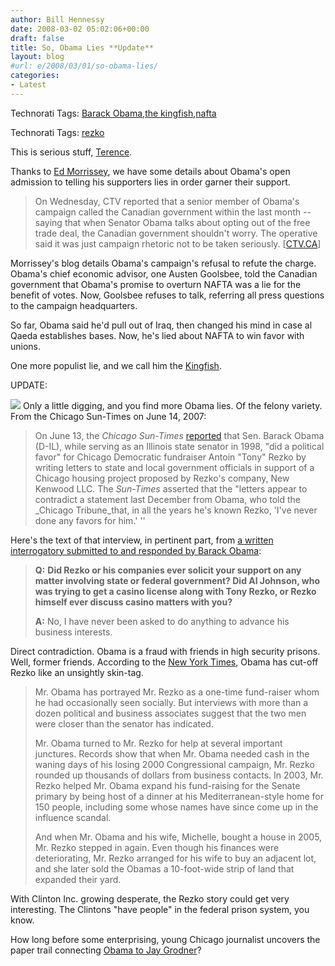 ```yaml
---
author: Bill Hennessy
date: 2008-03-02 05:02:06+00:00
draft: false
title: So, Obama Lies **Update**
layout: blog
#url: e/2008/03/01/so-obama-lies/
categories:
- Latest
---
```


 

Technorati Tags: [Barack Obama](https://technorati.com/tags/Barack%20Obama),[the kingfish](https://technorati.com/tags/the%20kingfish),[nafta](https://technorati.com/tags/nafta)

 

 

Technorati Tags: [rezko](https://technorati.com/tags/rezko)

 

 

This is serious stuff, [Terence](https://www.chiark.greenend.org.uk/~martinh/poems/housman.html#ASLlxii). 

 

Thanks to [Ed Morrissey](https://www.captainsquartersblog.com/mt/archives/017166.php), we have some details about Obama's open admission to telling his supporters lies in order garner their support.

 

>   
> 
> On Wednesday, CTV reported that a senior member of Obama's campaign called the Canadian government within the last month -- saying that when Senator Obama talks about opting out of the free trade deal, the Canadian government shouldn't worry. The operative said it was just campaign rhetoric not to be taken seriously. [[CTV.CA](https://www.ctv.ca/servlet/ArticleNews/story/CTVNews/20080228/turkey_Gates_080228/20080228?hub=TopStories)]
> 
> 

 

Morrissey's blog details Obama's campaign's refusal to refute the charge. Obama's chief economic advisor, one Austen Goolsbee, told the Canadian government that Obama's promise to overturn NAFTA was a lie for the benefit of votes. Now, Goolsbee refuses to talk, referring all press questions to the campaign headquarters.

 

So far, Obama said he'd pull out of Iraq, then changed his mind in case al Qaeda establishes bases. Now, he's lied about NAFTA to win favor with unions.

 

One more populist lie, and we call him the [Kingfish](https://en.wikipedia.org/wiki/Huey_Long). 

 

UPDATE:

 

![](https://graphics8.nytimes.com/images/2007/06/14/us/14rezko-650.jpg)
Only a little digging, and you find more Obama lies. Of the felony variety. From the Chicago Sun-Times on June 14, 2007:

 

>   
> 
> On June 13, the _Chicago Sun-Times_ [reported](https://mediamatters.org/rd?https://www.suntimes.com/news/425305,CST-NWS-obama13.article) that Sen. Barack Obama (D-IL), while serving as an Illinois state senator in 1998, "did a political favor" for Chicago Democratic fundraiser Antoin "Tony" Rezko by writing letters to state and local government officials in support of a Chicago housing project proposed by Rezko's company, New Kenwood LLC. The _Sun-Times_ asserted that the "letters appear to contradict a statement last December from Obama, who told the _Chicago Tribune_that, in all the years he's known Rezko, 'I've never done any favors for him.' ''
> 
> 

 

Here's the text of that interview, in pertinent part, from [a written interrogatory submitted to and responded by Barack Obama](https://www.suntimes.com/news/politics/124171,CST-NWS-obama05.article):

 

>   
> 
> **Q:** **Did Rezko or his companies ever solicit your support on any matter involving state or federal government? Did Al Johnson, who was trying to get a casino license along with Tony Rezko, or Rezko himself ever discuss casino matters with you?**
> 
>    
> 
> **A:** No, I have never been asked to do anything to advance his business interests.
> 
> 

 

Direct contradiction. Obama is a fraud with friends in high security prisons. Well, former friends. According to the [New York Times](https://www.nytimes.com/2007/06/14/us/politics/14rezko.html), Obama has cut-off Rezko like an unsightly skin-tag.

 

>   
> 
> Mr. Obama has portrayed Mr. Rezko as a one-time fund-raiser whom he had occasionally seen socially. But interviews with more than a dozen political and business associates suggest that the two men were closer than the senator has indicated.
> 
>    
> 
> Mr. Obama turned to Mr. Rezko for help at several important junctures. Records show that when Mr. Obama needed cash in the waning days of his losing 2000 Congressional campaign, Mr. Rezko rounded up thousands of dollars from business contacts. In 2003, Mr. Rezko helped Mr. Obama expand his fund-raising for the Senate primary by being host of a dinner at his Mediterranean-style home for 150 people, including some whose names have since come up in the influence scandal.
> 
>    
> 
> And when Mr. Obama and his wife, Michelle, bought a house in 2005, Mr. Rezko stepped in again. Even though his finances were deteriorating, Mr. Rezko arranged for his wife to buy an adjacent lot, and she later sold the Obamas a 10-foot-wide strip of land that expanded their yard.
> 
> 

 

With Clinton Inc. growing desperate, the Rezko story could get very interesting. The Clintons "have people" in the federal prison system, you know.

 

How long before some enterprising, young Chicago journalist uncovers the paper trail connecting [Obama to Jay Grodner](https://hennessysview.com/2007/12/31/jay-grodner-chicago-lawyer-and-anti-american/)?
